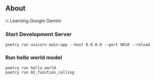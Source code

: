 ## About

:fire: Learning Google Gemini

### Start Development Server

```shell
poetry run uvicorn main:app --host 0.0.0.0 --port 8010 --reload
```

### Run hello world model

```
poetry run hello_world
poetry run 02_function_calling
```
